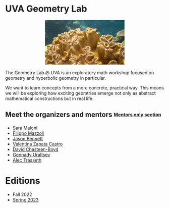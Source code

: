 
# UVA Geometry Lab
<p align="center"><img src="https://github.com/geolab-UVA/.github/blob/main/profile/assets/hyperbolic-coral.jpg" width="50%"></p>


The Geometry Lab @ UVA is an exploratory math workshop focused on geometry and hyperbolic geometry in particular.

We want to learn concepts from a more concrete, practical way. This means we will be exploring how exciting geomtries emerge not only as abstract mathematical constructions but in real life. 

## Meet the organizers and mentors <sub><sup> [Mentors only section](https://github.com/geolab-UVA/Mentors/discussions)</sup></sub>


- [Sara Maloni](https://math.virginia.edu/people/sm4cw/)
- [Filippo Mazzoli](https://filippomazzoli.github.io/)
- [Jason Bennett](https://learningdesign.as.virginia.edu/jason-bennett)
- [Valentina Zapata Castro](https://math.virginia.edu/people/vz6an/)
- [David Chasteen-Boyd](https://math.virginia.edu/people/kxk2dr/)
- [Gennady Uraltsev](https://guraltsev.github.io/)
- [Alec Traaseth](https://sites.google.com/view/alec-traaseth/?pli=1)


# Editions
- Fall 2022
- [Spring 2023](https://github.com/geolab-UVA/geolab-UVA-Spring2023)
